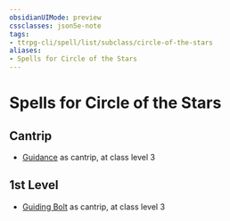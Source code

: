 ```yaml
---
obsidianUIMode: preview
cssclasses: json5e-note
tags:
- ttrpg-cli/spell/list/subclass/circle-of-the-stars
aliases:
- Spells for Circle of the Stars
---
```

# Spells for Circle of the Stars

## Cantrip

- [Guidance](/3-Mechanics/CLI/spells/guidance-xphb.md "XPHB") as cantrip, at class level 3

## 1st Level

- [Guiding Bolt](/3-Mechanics/CLI/spells/guiding-bolt-xphb.md "XPHB") as cantrip, at class level 3